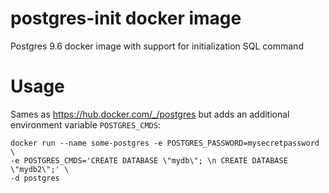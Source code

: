# postgres-init docker image
Postgres 9.6 docker image with support for initialization SQL command

# Usage
Sames as https://hub.docker.com/_/postgres but adds an additional environment variable `POSTGRES_CMDS`:

```
docker run --name some-postgres -e POSTGRES_PASSWORD=mysecretpassword \
-e POSTGRES_CMDS='CREATE DATABASE \"mydb\"; \n CREATE DATABASE \"mydb2\";' \
-d postgres
```